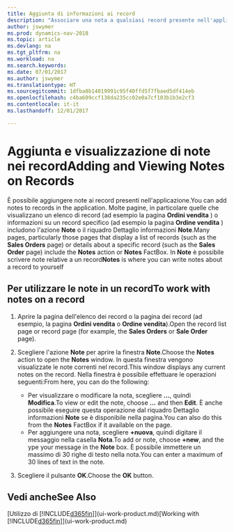 ```yaml
---
title: Aggiunta di informazioni ai record
description: "Associare una nota a qualsiasi record presente nell'applicazione. Ad esempio, se si dispone di informazioni aggiuntive relative a un ordine di vendita che non rientrano in nessuno dei campi dell'ordine di vendita, è possibile scrivere una nota."
author: jswymer
ms.prod: dynamics-nav-2018
ms.topic: article
ms.devlang: na
ms.tgt_pltfrm: na
ms.workload: na
ms.search.keywords: 
ms.date: 07/01/2017
ms.author: jswymer
ms.translationtype: HT
ms.sourcegitcommit: 1dfba8b14019991c95f40ffd5f7fbaed5df414eb
ms.openlocfilehash: c4ba609ccf138da235cc02e0a7cf103b1b3e2cf3
ms.contentlocale: it-it
ms.lasthandoff: 12/01/2017

---
```

# <a name="adding-and-viewing-notes-on-records"></a><span data-ttu-id="f0a0d-104">Aggiunta e visualizzazione di note nei record</span><span class="sxs-lookup"><span data-stu-id="f0a0d-104">Adding and Viewing Notes on Records</span></span>
 <span data-ttu-id="f0a0d-105">È <!--OnPrem and your colleagues -->possibile aggiungere note ai record presenti nell'applicazione.</span><span class="sxs-lookup"><span data-stu-id="f0a0d-105">You <!--OnPrem and your colleagues -->can add notes to records in the application.</span></span> <span data-ttu-id="f0a0d-106">Molte pagine, in particolare quelle che visualizzano un elenco di record (ad esempio la pagina **Ordini vendita** ) o informazioni su un record specifico (ad esempio la pagina **Ordine vendita** ) includono l'azione **Note** o il riquadro Dettaglio informazioni **Note**.</span><span class="sxs-lookup"><span data-stu-id="f0a0d-106">Many pages, particularly those pages that display a list of records (such as the **Sales Orders** page) or details about a specific record (such as the **Sales Order** page) include the **Notes** action or **Notes** FactBox.</span></span> <span data-ttu-id="f0a0d-107">In **Note** è possibile scrivere note relative a un record<!--OnPrem or others, and where you can view notes to you from others. For example, a note could be a general comment or processing instruction to your colleague, who can then respond to your note using their own **Notes**. Or, your colleague can add a note that gives you extra information about a sales order that is not covered by the information on the sales order. These notes and correspondences will follow the record as it is processed in the company.--></span><span class="sxs-lookup"><span data-stu-id="f0a0d-107">**Notes** is where you can write notes about a record to yourself<!--OnPrem or others, and where you can view notes to you from others. For example, a note could be a general comment or processing instruction to your colleague, who can then respond to your note using their own **Notes**. Or, your colleague can add a note that gives you extra information about a sales order that is not covered by the information on the sales order. These notes and correspondences will follow the record as it is processed in the company.--></span></span>

<!--OnPrem
> [!NOTE]  
>  You can only select one recipient of the note.-->  
  
## <a name="to-work-with-notes-on-a-record"></a><span data-ttu-id="f0a0d-108">Per utilizzare le note in un record</span><span class="sxs-lookup"><span data-stu-id="f0a0d-108">To work with notes on a record</span></span> 
  
1.  <span data-ttu-id="f0a0d-109">Aprire la pagina dell'elenco dei record o la pagina dei record (ad esempio, la pagina **Ordini vendita** o **Ordine vendita**).</span><span class="sxs-lookup"><span data-stu-id="f0a0d-109">Open the record list page or record page (for example, the **Sales Orders** or **Sale Order** page).</span></span>  
  
    <!-- If **Notes** is not visible on the page, then you can customize the page to display the Notes FactBox. -->
  
2.  <span data-ttu-id="f0a0d-110">Scegliere l'azione **Note** per aprire la finestra **Note**.</span><span class="sxs-lookup"><span data-stu-id="f0a0d-110">Choose the **Notes** action to open the **Notes** window.</span></span> <span data-ttu-id="f0a0d-111">In questa finestra vengono visualizzate le note correnti nel record.</span><span class="sxs-lookup"><span data-stu-id="f0a0d-111">This window displays any current notes on the record.</span></span> <span data-ttu-id="f0a0d-112">Nella finestra è possibile effettuare le operazioni seguenti:</span><span class="sxs-lookup"><span data-stu-id="f0a0d-112">From here, you can do the following:</span></span>

    -   <span data-ttu-id="f0a0d-113">Per visualizzare o modificare la nota, scegliere **...**, quindi **Modifica**.</span><span class="sxs-lookup"><span data-stu-id="f0a0d-113">To view or edit the note, choose **...** and then **Edit**.</span></span> <span data-ttu-id="f0a0d-114">È anche possibile eseguire questa operazione dal riquadro Dettaglio informazioni **Note** se è disponibile nella pagina.</span><span class="sxs-lookup"><span data-stu-id="f0a0d-114">You can also do this from the **Notes** FactBox if it available on the page.</span></span>
    -   <span data-ttu-id="f0a0d-115">Per aggiungere una nota, scegliere **+nuova**, quindi digitare il messaggio nella casella **Nota**.</span><span class="sxs-lookup"><span data-stu-id="f0a0d-115">To add or note, choose **+new**, and the ype your message in the **Note** box.</span></span> <span data-ttu-id="f0a0d-116">È possibile immettere un massimo di 30 righe di testo nella nota.</span><span class="sxs-lookup"><span data-stu-id="f0a0d-116">You can enter a maximum of 30 lines of text in the note.</span></span> 
  
<!-- 5.  In the **To** field, enter a user ID (your own or someone else’s) to indicate who the note is for.  
  
6.  Select the **Notify** field if you want to send a notification to the user in the **To** field. 
  
     If **Notify** is selected, the note will be sent as a notification to the user's **My Notifications** on the Role Center.  -->
  
3.  <span data-ttu-id="f0a0d-117">Scegliere il pulsante **OK**.</span><span class="sxs-lookup"><span data-stu-id="f0a0d-117">Choose the **OK** button.</span></span>  

## <a name="see-also"></a><span data-ttu-id="f0a0d-118">Vedi anche</span><span class="sxs-lookup"><span data-stu-id="f0a0d-118">See Also</span></span>
<span data-ttu-id="f0a0d-119">[Utilizzo di [!INCLUDE[d365fin](includes/d365fin_md.md)]](ui-work-product.md)</span><span class="sxs-lookup"><span data-stu-id="f0a0d-119">[Working with [!INCLUDE[d365fin](includes/d365fin_md.md)]](ui-work-product.md)</span></span>  
